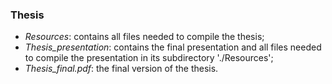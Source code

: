 ### Thesis

- _Resources_: contains all files needed to compile the thesis;
- _Thesis_presentation_: contains the final presentation and all files needed to compile the presentation in its subdirectory './Resources';
- _Thesis_final.pdf_: the final version of the thesis.
